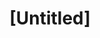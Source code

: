 ---
pid: fs102
title: "[Untitled]"
location_transcription: Jefferson Square
coordinates: "[-75.150186949322, 39.933368625181]"
zipcode: '19147'
gen_neighborhood: South Philadelphia
neighborhood: Queen Village,Bella Vista,Pennsport,Italian Market
outside_phl: 
age: '31'
age_range: 30-39
instagram: 
image_file_name: fs_102.jpg
proposal_transcription: |-
  Statues of Philadelphians at Leisure: 2 Friends high-fiving (football, baseball, basketball related)
  Lady walking dog
  Hip Hop Heads throwing down the cardboard & break-dancing
  Old folks reading the paper
  Yogis yoga-ing
  Etc.
topic: Inclusivity
topic_summary: 0, 0
type: Other No Form
keywords_other: 
credit: Johnson Riggs
image_labels: 
twitter: 
facebook: 
permalink: "/monuments/fs102/"
layout: item-page
---